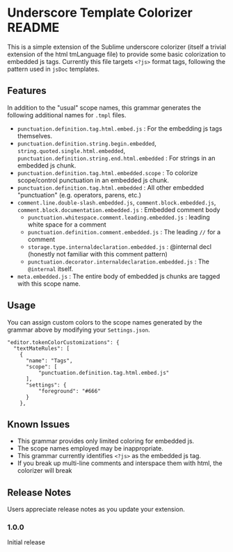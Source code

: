 
# Underscore Template Colorizer README

This is a simple extension of the Sublime underscore colorizer (itself a trivial extension of the html tmLanguage file) to provide some basic colorization to embedded js tags.  Currently this file targets `<?js>` format tags, following the pattern used in `jsDoc` templates.

## Features

In addition to the "usual" scope names, this grammar generates the following additional names for `.tmpl` files.

- `punctuation.definition.tag.html.embed.js` :  For the embedding js tags themselves.
- `punctuation.definition.string.begin.embedded`, `string.quoted.single.html.embedded`, `punctuation.definition.string.end.html.embedded` : For strings in an embedded js chunk.
- `punctuation.definition.tag.html.embedded.scope` : To colorize scope/control punctuation in an embedded js chunk.
- `punctuation.definition.tag.html.embedded` : All other embedded "punctuation" (e.g. operators, parens, etc.)
- `comment.line.double-slash.embedded.js`, `comment.block.embedded.js`, `comment.block.documentation.embedded.js` : Embedded comment body
    - `punctuation.whitespace.comment.leading.embedded.js` : leading white space for a comment
    - `punctuation.definition.comment.embedded.js` : The leading `//` for a comment
    - `storage.type.internaldeclaration.embedded.js` : @internal decl (honestly not familiar with this comment pattern)
    - `punctuation.decorator.internaldeclaration.embedded.js` : The `@internal` itself.
- `meta.embedded.js` : The entire body of embedded js chunks are tagged with this scope name.

## Usage

You can assign custom colors to the scope names generated by the grammar above by modifying your `Settings.json`.

    "editor.tokenColorCustomizations": {
      "textMateRules": [
        {
          "name": "Tags",
          "scope": [
              "punctuation.definition.tag.html.embed.js"
          ],
          "settings": {
              "foreground": "#666"
          }
        },

## Known Issues

- This grammar provides only limited coloring for embedded js.
- The scope names employed may be inappropriate.
- This grammar currently identifies `<?js>` as the embedded js tag.
- If you break up multi-line comments and interspace them with html, the colorizer will break

## Release Notes

Users appreciate release notes as you update your extension.

### 1.0.0

Initial release
